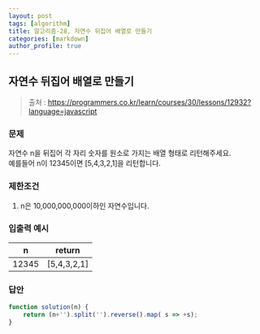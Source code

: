 ```yaml
---
layout: post
tags: [algorithm]
title: 알고리즘-28, 자연수 뒤집어 배열로 만들기
categories: [markdown]
author_profile: true
---
```


## 자연수 뒤집어 배열로 만들기

> 출처 : <https://programmers.co.kr/learn/courses/30/lessons/12932?language=javascript>

### 문제

자연수 n을 뒤집어 각 자리 숫자를 원소로 가지는 배열 형태로 리턴해주세요.  
예를들어 n이 12345이면 [5,4,3,2,1]을 리턴합니다.

### 제한조건

1. n은 10,000,000,000이하인 자연수입니다.

### 입출력 예시

|    n    |     return      |
| :-----: | :-------------: |
|  12345  |   [5,4,3,2,1]   |

### 답안

```javascript
function solution(n) {
    return (n+'').split('').reverse().map( s => +s);
}
```
